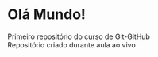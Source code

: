 # Olá Mundo!
 Primeiro repositório do curso de Git-GitHub <br>
 Repositório criado durante aula ao vivo
